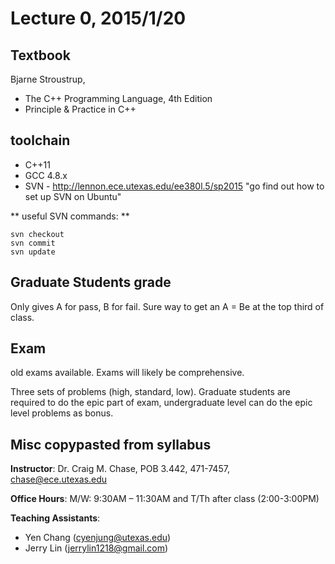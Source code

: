 # Lecture 0, 2015/1/20
## Textbook
Bjarne Stroustrup,
- The C\++ Programming Language, 4th Edition
- Principle & Practice in C\++

## toolchain
- C\++11
- GCC 4.8.x 
- SVN - http://lennon.ece.utexas.edu/ee380l.5/sp2015
  "go find out how to set up SVN on Ubuntu"

** useful SVN commands: **
```
svn checkout
svn commit
svn update
```

## Graduate Students grade
Only gives A for pass, B for fail. Sure way to get an A = Be at the top third of class.

## Exam
old exams available. Exams will likely be comprehensive.

Three sets of problems (high, standard, low). Graduate students are required to do the epic part of exam, undergraduate level can do the epic level problems as bonus.

## Misc copypasted from syllabus
**Instructor**: Dr. Craig M. Chase, POB 3.442, 471-7457, chase@ece.utexas.edu

**Office Hours**: M/W: 9:30AM – 11:30AM and T/Th after class (2:00-3:00PM)

**Teaching Assistants**:
- Yen Chang (cyenjung@utexas.edu)
- Jerry Lin (jerrylin1218@gmail.com)

